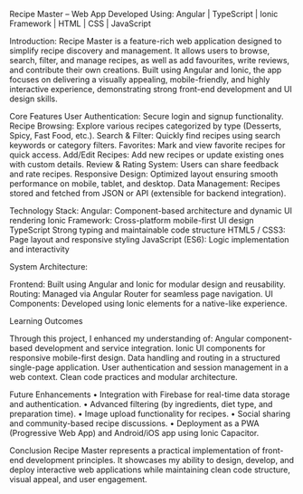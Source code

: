 Recipe Master – Web App
Developed Using: Angular | TypeScript | Ionic Framework | HTML | CSS | JavaScript 

Introduction:
Recipe Master is a feature-rich web application designed to simplify recipe discovery and management. It allows users to browse, search, filter, and manage recipes, as well as add favourites, write reviews, and contribute their own creations.
Built using Angular and Ionic, the app focuses on delivering a visually appealing, mobile-friendly, and highly interactive experience, demonstrating strong front-end development and UI design skills.


Core Features
User Authentication:	Secure login and signup functionality.
Recipe Browsing:	Explore various recipes categorized by type (Desserts, Spicy, Fast Food, etc.).
Search & Filter:  	Quickly find recipes using search keywords or category filters.
Favorites:	Mark and view favorite recipes for quick access.
Add/Edit Recipes:	Add new recipes or update existing ones with custom details.
Review & Rating System:	Users can share feedback and rate recipes.
Responsive Design:	Optimized layout ensuring smooth performance on mobile, tablet, and desktop.
Data Management:	Recipes stored and fetched from JSON or API (extensible for backend integration).


Technology Stack:
Angular: 	Component-based architecture and dynamic UI rendering
Ionic Framework:	Cross-platform mobile-first UI design
TypeScript	Strong typing and maintainable code structure
HTML5 / CSS3:	Page layout and responsive styling
JavaScript (ES6):	Logic implementation and interactivity



System Architecture:

Frontend: Built using Angular and Ionic for modular design and reusability.
Routing: Managed via Angular Router for seamless page navigation.
UI Components: Developed using Ionic elements for a native-like experience.


Learning Outcomes

Through this project, I enhanced my understanding of:
Angular component-based development and service integration.
Ionic UI components for responsive mobile-first design.
Data handling and routing in a structured single-page application.
User authentication and session management in a web context.
Clean code practices and modular architecture.


Future Enhancements
•	Integration with Firebase for real-time data storage and authentication.
•	Advanced filtering (by ingredients, diet type, and preparation time).
•	Image upload functionality for recipes.
•	Social sharing and community-based recipe discussions.
•	Deployment as a PWA (Progressive Web App) and Android/iOS app using Ionic Capacitor.


Conclusion
Recipe Master represents a practical implementation of front-end development principles.
It showcases my ability to design, develop, and deploy interactive web applications while maintaining clean code structure, visual appeal, and user engagement.

